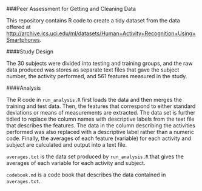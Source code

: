 ###Peer Assessment for Getting and Cleaning Data

This repository contains R code to create a tidy dataset from the data offered at http://archive.ics.uci.edu/ml/datasets/Human+Activity+Recognition+Using+Smartphones.

####Study Design

The 30 subjects were divided into testing and training groups, and the raw data produced was stores as separate text files that gave the subject number, the activity performed, and 561 features measured in the study.

####Analysis

The R code in `run_analysis.R` first loads the data and then merges the training and test data. Then, the features that correspond to either standard deviations or means of measurements are extracted. The data set is further tidied to replace the column names with descriptive labels from the text file that describes the features. The data in the column describing the activities performed was also replaced with a descriptive label rather than a numeric code. Finally, the averages of each feature (variable) for each activity and subject are calculated and output into a text file.

`averages.txt` is the data set produced by `run_analysis.R` that gives the averages of each variable for each activity and subject.

`codebook.md` is a code book that describes the data contained in `averages.txt`.